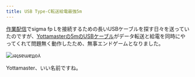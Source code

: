 ```yaml
---
title: USB Type-C転送給電最強5m
---
```

[作業配信](https://www.youtube.com/c/r7kamura)でsigma fp Lを接続するための長いUSBケーブルを探す日々を送っていたのですが、[Yottamasterの5mのUSBケーブル](https://www.amazon.co.jp/dp/B09Y1BY75P)がデータ転送と給電を同時にやってくれて問題無く動作したため、無事エンドゲームとなりました。

![](https://lh4.googleusercontent.com/ZKnhiCeZtRcU8bkBB90F6TIPPOpVFQeRRiLe2fWPd4bxwAFEGhqkj8fsdZs4v13iSAwMx8wfXaGjs2LwbXI4qGBv9rwWUaJJ2PJLJ710hpCsDJ_7jfcYgo6ljChAU_J7WXSdkPh6s7WTT-E0ftTZmCw "ɹǝʇsɐɯɐʇʇo⅄")

Yottamaster、いい名前ですね。
